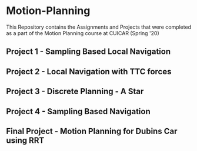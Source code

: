 # Motion-Planning
This Repository contains the Assignments and Projects that were completed as a part of the Motion Planning course at CUICAR (Spring '20)

## Project 1 - Sampling Based Local Navigation

## Project 2 - Local Navigation with TTC forces

## Project 3 - Discrete Planning - A Star 

## Project 4 - Sampling Based Navigation

## Final Project - Motion Planning for Dubins Car using RRT 
